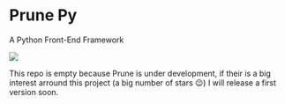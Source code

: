 # Prune Py
A Python Front-End Framework

![](https://prunepy.org/img/prune.png)

This repo is empty because Prune is under development, if their is a big interest arround this project (a big number of stars 😉) I will release a first version soon.


